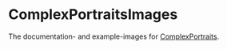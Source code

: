 # ComplexPortraitsImages

The documentation- and example-images for [ComplexPortraits](https://github.com/luchr/ComplexPortraits.jl/).


